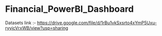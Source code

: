# Financial_PowerBI_Dashboard

Datasets link :- https://drive.google.com/file/d/1rBu1vkSxsrto4xYmP5Uxu-ryyicVrxWB/view?usp=sharing
